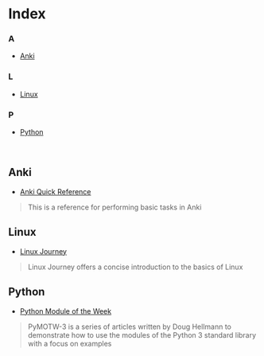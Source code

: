 # Index
### A
- [Anki](#Anki)
### L
- [Linux](#Linux)
### P
- [Python](#Python)

<br>

## Anki
- [Anki Quick Reference](https://github.com/ColeBeck/Knowledge-Repository/blob/main/anki/anki_setup.md)
> This is a reference for performing basic tasks in Anki
## Linux
- [Linux Journey](https://linuxjourney.com/)
> Linux Journey offers a concise introduction to the basics of Linux
## Python
- [Python Module of the Week](https://pymotw.com/3/)
> PyMOTW-3 is a series of articles written by Doug Hellmann to demonstrate how to use the modules of the Python 3 standard library with a focus on examples
